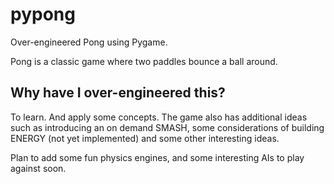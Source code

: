 # pypong
Over-engineered Pong using Pygame.

Pong is a classic game where two paddles bounce a ball around.

## Why have I over-engineered this?
To learn. And apply some concepts. The game also has additional ideas such as introducing an on demand SMASH, some considerations of building ENERGY (not yet implemented) and some other interesting ideas. 

Plan to add some fun physics engines, and some interesting AIs to play against soon.
